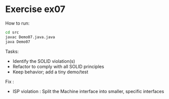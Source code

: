 # Exercise ex07

How to run:
```bash
cd src
javac Demo07.java.java
java Demo07
```

Tasks:
- Identify the SOLID violation(s)
- Refactor to comply with all SOLID principles
- Keep behavior; add a tiny demo/test

Fix : 
- ISP violation : Split the Machine interface into smaller, specific interfaces
